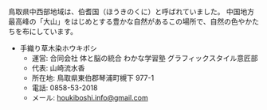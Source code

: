 鳥取県中西部地域は、伯耆国（ほうきのくに）と呼ばれていました。
中国地方最高峰の「大山」をはじめとする豊かな自然があるこの場所で、自然の色やかたちを布にしています。

- 手織り草木染ホウキボシ
  - 運営: 合同会社 体と脳の統合 わかな学習塾 グラフィックスタイル意匠部
  - 代表: 山崎流水香
  - 所在地: 鳥取県東伯郡琴浦町槻下 977-1
  - 電話: 0858-53-2018
  - メール: houkiboshi.info@gmail.com
